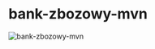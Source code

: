 # bank-zbozowy-mvn
![bank-zbozowy-mvn](https://github.com/Unun0kwaD/bank-zbozowy-mvn/actions/workflows/ci.ml/badge.svg)
